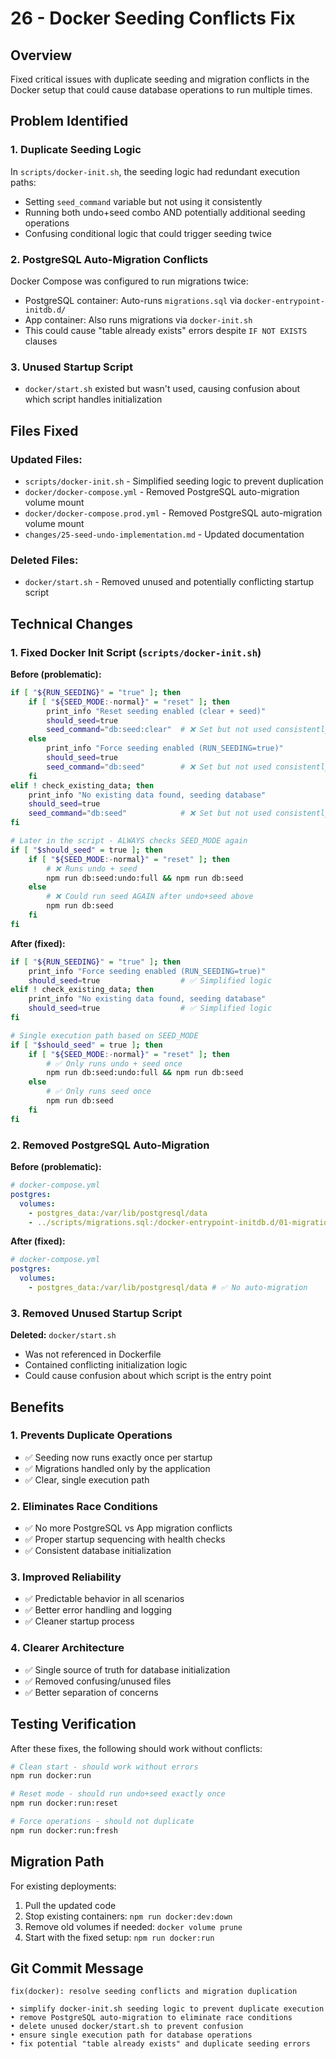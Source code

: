 # 26 - Docker Seeding Conflicts Fix

## Overview

Fixed critical issues with duplicate seeding and migration conflicts in the Docker setup that could cause database operations to run multiple times.

## Problem Identified

### 1. **Duplicate Seeding Logic**

In `scripts/docker-init.sh`, the seeding logic had redundant execution paths:

- Setting `seed_command` variable but not using it consistently
- Running both undo+seed combo AND potentially additional seeding operations
- Confusing conditional logic that could trigger seeding twice

### 2. **PostgreSQL Auto-Migration Conflicts**

Docker Compose was configured to run migrations twice:

- PostgreSQL container: Auto-runs `migrations.sql` via `docker-entrypoint-initdb.d/`
- App container: Also runs migrations via `docker-init.sh`
- This could cause "table already exists" errors despite `IF NOT EXISTS` clauses

### 3. **Unused Startup Script**

- `docker/start.sh` existed but wasn't used, causing confusion about which script handles initialization

## Files Fixed

### Updated Files:

- `scripts/docker-init.sh` - Simplified seeding logic to prevent duplication
- `docker/docker-compose.yml` - Removed PostgreSQL auto-migration volume mount
- `docker/docker-compose.prod.yml` - Removed PostgreSQL auto-migration volume mount
- `changes/25-seed-undo-implementation.md` - Updated documentation

### Deleted Files:

- `docker/start.sh` - Removed unused and potentially conflicting startup script

## Technical Changes

### 1. Fixed Docker Init Script (`scripts/docker-init.sh`)

**Before (problematic):**

```bash
if [ "${RUN_SEEDING}" = "true" ]; then
    if [ "${SEED_MODE:-normal}" = "reset" ]; then
        print_info "Reset seeding enabled (clear + seed)"
        should_seed=true
        seed_command="db:seed:clear"  # ❌ Set but not used consistently
    else
        print_info "Force seeding enabled (RUN_SEEDING=true)"
        should_seed=true
        seed_command="db:seed"        # ❌ Set but not used consistently
    fi
elif ! check_existing_data; then
    print_info "No existing data found, seeding database"
    should_seed=true
    seed_command="db:seed"            # ❌ Set but not used consistently
fi

# Later in the script - ALWAYS checks SEED_MODE again
if [ "$should_seed" = true ]; then
    if [ "${SEED_MODE:-normal}" = "reset" ]; then
        # ❌ Runs undo + seed
        npm run db:seed:undo:full && npm run db:seed
    else
        # ❌ Could run seed AGAIN after undo+seed above
        npm run db:seed
    fi
fi
```

**After (fixed):**

```bash
if [ "${RUN_SEEDING}" = "true" ]; then
    print_info "Force seeding enabled (RUN_SEEDING=true)"
    should_seed=true                  # ✅ Simplified logic
elif ! check_existing_data; then
    print_info "No existing data found, seeding database"
    should_seed=true                  # ✅ Simplified logic
fi

# Single execution path based on SEED_MODE
if [ "$should_seed" = true ]; then
    if [ "${SEED_MODE:-normal}" = "reset" ]; then
        # ✅ Only runs undo + seed once
        npm run db:seed:undo:full && npm run db:seed
    else
        # ✅ Only runs seed once
        npm run db:seed
    fi
fi
```

### 2. Removed PostgreSQL Auto-Migration

**Before (problematic):**

```yaml
# docker-compose.yml
postgres:
  volumes:
    - postgres_data:/var/lib/postgresql/data
    - ../scripts/migrations.sql:/docker-entrypoint-initdb.d/01-migrations.sql:ro # ❌ Auto-runs migrations
```

**After (fixed):**

```yaml
# docker-compose.yml
postgres:
  volumes:
    - postgres_data:/var/lib/postgresql/data # ✅ No auto-migration
```

### 3. Removed Unused Startup Script

**Deleted:** `docker/start.sh`

- Was not referenced in Dockerfile
- Contained conflicting initialization logic
- Could cause confusion about which script is the entry point

## Benefits

### 1. **Prevents Duplicate Operations**

- ✅ Seeding now runs exactly once per startup
- ✅ Migrations handled only by the application
- ✅ Clear, single execution path

### 2. **Eliminates Race Conditions**

- ✅ No more PostgreSQL vs App migration conflicts
- ✅ Proper startup sequencing with health checks
- ✅ Consistent database initialization

### 3. **Improved Reliability**

- ✅ Predictable behavior in all scenarios
- ✅ Better error handling and logging
- ✅ Cleaner startup process

### 4. **Clearer Architecture**

- ✅ Single source of truth for database initialization
- ✅ Removed confusing/unused files
- ✅ Better separation of concerns

## Testing Verification

After these fixes, the following should work without conflicts:

```bash
# Clean start - should work without errors
npm run docker:run

# Reset mode - should run undo+seed exactly once
npm run docker:run:reset

# Force operations - should not duplicate
npm run docker:run:fresh
```

## Migration Path

For existing deployments:

1. Pull the updated code
2. Stop existing containers: `npm run docker:dev:down`
3. Remove old volumes if needed: `docker volume prune`
4. Start with the fixed setup: `npm run docker:run`

## Git Commit Message

```
fix(docker): resolve seeding conflicts and migration duplication

• simplify docker-init.sh seeding logic to prevent duplicate execution
• remove PostgreSQL auto-migration to eliminate race conditions
• delete unused docker/start.sh to prevent confusion
• ensure single execution path for database operations
• fix potential "table already exists" and duplicate seeding errors
```
